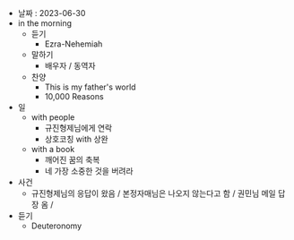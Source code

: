 - 날짜 : 2023-06-30
- in the morning
	- 듣기
		- Ezra-Nehemiah
	- 말하기
		-  배우자 / 동역자 
	- 찬양
		- This is my father's world
		- 10,000 Reasons
- 일
	- with people
		- 규진형제님에게 연락
		- 상호코칭 with 상완
	- with a book
		- 깨어진 꿈의 축복
		- 네 가장 소중한 것을 버려라
- 사건
	- 규진형제님의 응답이 왔음 / 본정자매님은 나오지 않는다고 함 /  권민님 메일 답장 옴 / 
- 듣기
	- Deuteronomy 
